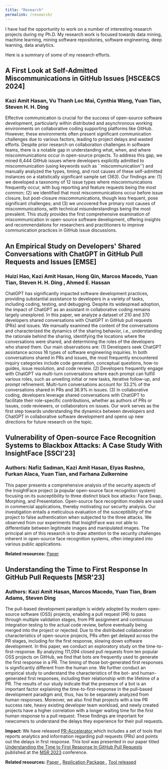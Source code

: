 ```yaml
---
title: "Research"
permalink: /research/
---
```


I have had the opportunity to work on a number of interesting research projects during my Ph.D. My research work is focused towards data mining, machine learning, mining software repositories, software engineering, deep learning, data analytics.

Here is a summary of some of my research efforts.


## A First Look at Self-Admitted Miscommunications in GitHub Issues [HSCE&CS 2024]
### Kazi Amit Hasan, Vu Thanh Loc Mai, Cynthia Wang, Yuan Tian, Steven H. H. Ding 

Effective communication is crucial for the success of open-source software development, particularly within distributed and asynchronous working environments on collaborative coding supporting platforms like GitHub. However, these environments often present significant communication challenges due to various factors, leading to project delays and wasted efforts. Despite prior research on collaboration challenges in software teams, there is a notable gap in understanding what, when, and where miscommunications occur in open-source projects. To address this gap, we mined 6,444 GitHub issues where developers explicitly admitted to miscommunication (using keywords such as ``miscommunication'') and manually analyzed the types, timing, and root causes of these self-admitted instances on a statistically significant sample set (363). Our findings are: (1) we developed a taxonomy of 12 issue types where miscommunications frequently occur, with bug reporting and feature requests being the most common; (2) we identified that most miscommunications occur before issue closure, but post-closure miscommunications, though less frequent, pose significant challenges; and (3) we uncovered five primary root causes of miscommunications, with technical misunderstandings being the most prevalent. This study provides the first comprehensive examination of miscommunication in open-source software development, offering insights and recommendations for researchers and practitioners to improve communication practices in GitHub issue discussions.
## An Empirical Study on Developers' Shared Conversations with ChatGPT in GitHub Pull Requests and Issues [EMSE]
### Huizi Hao, Kazi Amit Hasan, Hong Qin, Marcos Macedo, Yuan Tian, Steven H. H. Ding , Ahmed E. Hassan

ChatGPT has significantly impacted software development practices, providing substantial assistance to developers in a variety of tasks, including coding, testing, and debugging. Despite its widespread adoption, the impact of ChatGPT as an assistant in collaborative coding remains largely unexplored. In this paper, we analyze a dataset of 210 and 370 developers shared conversations with ChatGPT in GitHub pull requests (PRs) and issues. We manually examined the content of the conversations and characterized the dynamics of the sharing behavior, i.e., understanding the rationale behind the sharing, identifying the locations where the conversations were shared, and determining the roles of the developers who shared them. Our main observations are: (1) Developers seek ChatGPT assistance across 16 types of software engineering inquiries. In both conversations shared in PRs and issues, the most frequently encountered inquiry categories include code generation, conceptual questions, how-to guides, issue resolution, and code review. (2) Developers frequently engage with ChatGPT via multi-turn conversations where each prompt can fulfill various roles, such as unveiling initial or new tasks, iterative follow-up, and prompt refinement. Multi-turn conversations account for 33.2% of the conversations shared in PRs and 36.9% in issues. (3) In collaborative coding, developers leverage shared conversations with ChatGPT to facilitate their role-specific contributions, whether as authors of PRs or issues, code reviewers, or collaborators on issues. Our work serves as the first step towards understanding the dynamics between developers and ChatGPT in collaborative software development and opens up new directions for future research on the topic.



## Vulnerability of Open-source Face Recognition Systems to Blackbox Attacks: A Case Study With InsightFace [SSCI'23]
### Authors: Nafiz Sadman, Kazi Amit Hasan, Elyas Rashno, Furkan Alaca, Yuan Tian, and Farhana Zulkernine

This paper presents a comprehensive analysis of the security aspects of the InsightFace project (a popular open-source face recognition system) focusing on its susceptibility to three distinct black box attacks: Face Swap, Morphing, and Presentation. Open-source face recognition models are used in commercial applications, thereby motivating our security analysis. Our investigation entails a meticulous evaluation of the susceptibility of the project to false authentication when subjected to the three attacks. We observed from our experiments that InsightFace was not able to differentiate between legitimate images and manipulated images. The principal aim of this research is to draw attention to the security challenges inherent in open-source face recognition systems, often integrated into various public applications.


**Related resources:** <a href = 'https://ieeexplore.ieee.org/abstract/document/10371801/'> Paper </a>


## Understanding the Time to First Response In GitHub Pull Requests [MSR'23]
### Authors: Kazi Amit Hasan, Marcos Macedo, Yuan Tian, Bram Adams, Steven Ding

The pull-based development paradigm is widely adopted by modern open-source software
(OSS) projects, enabling a pull request (PR) to pass through multiple validation stages, from PR
assignment and continuous integration testing to the actual code review, before eventually being merged
into the project or rejected. Due to the distributed collaboration characteristics of open-source
projects, PRs often get delayed across the PR stages, including for the first response, slowing down
software development. In this paper, we conduct an exploratory study on the time-to-first-response. By analyzing 111,094
closed pull requests from ten popular OSS projects on GitHub, we find that bots are frequently used to
generate the first response in a PR. The timing of those bot-generated first responses is significantly
different from the human one. We further conduct an empirical study to understand the characteristics of
the bot- and human-generated first responses, including their relationship with the lifetime of a PR.
The results of our study indicate that the presence of a bot is an important factor explaining the
time-to-first-response in the pull-based development paradigm and, thus, has to be separately analyzed
from human responses. Moreover, we also find that projects with a low PR success rate, heavy existing
developer team workload, and newly created projects have a higher correlation with a longer waiting time
for the first human response to a pull request. These findings are important for newcomers to understand
the delays they experience for their pull requests.

**Impact:** We have released <a href = 'https://github.com/RISElabQueens/PR-Accelerator'> PR-Accelerator </a> which includes a set of tools that reports analytics and information regarding pull requests (PRs) and points out the delays in first response. This tool was presented in our paper titled [Understanding the Time to First Response In GitHub Pull Requests](https://arxiv.org/abs/2304.08426) published at the [MSR 2023](https://conf.researchr.org/home/msr-2023) conference.

**Related resources:** <a href = 'https://arxiv.org/abs/2304.08426'> Paper </a>, <a href = '#'> Replication Package </a>, <a href = 'https://github.com/RISElabQueens/PR-Accelerator'> Tool released </a>